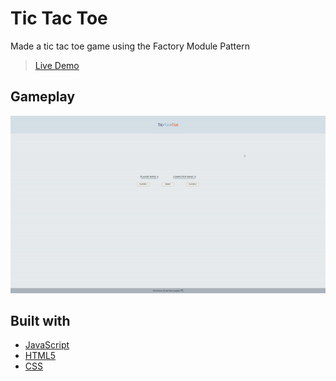 # Tic Tac Toe
Made a tic tac toe game using the Factory Module Pattern

> [Live Demo](https://crowe7.github.io/TTT/)

## Gameplay
![Gameplay](/Gameplay.gif)



## Built with
- [JavaScript](https://www.javascript.com/)
- [HTML5](https://html.spec.whatwg.org/)
- [CSS](https://developer.mozilla.org/en-US/docs/Web/CSS)